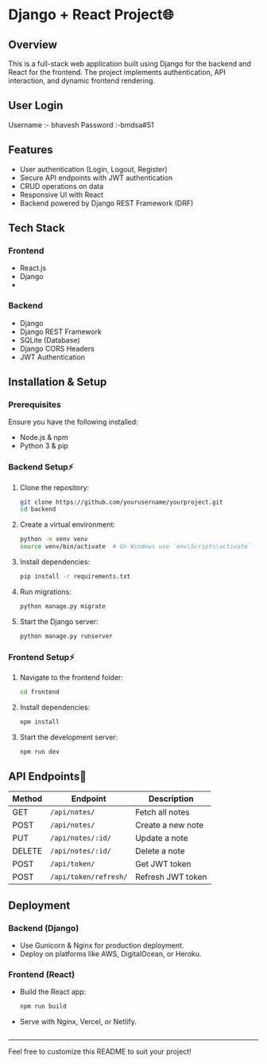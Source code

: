 # Django + React Project🌐

## Overview
This is a full-stack web application built using Django for the backend and React for the frontend. The project implements authentication, API interaction, and dynamic frontend rendering.

## User Login 
Username :- bhavesh
Password :-bmdsa#51

## Features
- User authentication (Login, Logout, Register)
- Secure API endpoints with JWT authentication
- CRUD operations on data
- Responsive UI with React
- Backend powered by Django REST Framework (DRF)

## Tech Stack
### Frontend
- React.js
- Django
- 

### Backend
- Django
- Django REST Framework
- SQLite (Database)
- Django CORS Headers
- JWT Authentication

## Installation & Setup
### Prerequisites
Ensure you have the following installed:
- Node.js & npm
- Python 3 & pip

### Backend Setup⚡️
1. Clone the repository:
   ```sh
   git clone https://github.com/yourusername/yourproject.git
   cd backend
   ```
2. Create a virtual environment:
   ```sh
   python -m venv venv
   source venv/bin/activate  # On Windows use `env\Scripts\activate`
   ```
3. Install dependencies:
   ```sh
   pip install -r requirements.txt
   ```
4. Run migrations:
   ```sh
   python manage.py migrate
   ```
6. Start the Django server:
   ```sh
   python manage.py runserver
   ```

### Frontend Setup⚡️
1. Navigate to the frontend folder:
   ```sh
   cd frontend
   ```
2. Install dependencies:
   ```sh
   npm install
   ```
3. Start the development server:
   ```sh
   npm run dev
   ```

## API Endpoints🚀
| Method | Endpoint | Description |
|--------|---------|-------------|
| GET | `/api/notes/` | Fetch all notes |
| POST | `/api/notes/` | Create a new note |
| PUT | `/api/notes/:id/` | Update a note |
| DELETE | `/api/notes/:id/` | Delete a note |
| POST | `/api/token/` | Get JWT token |
| POST | `/api/token/refresh/` | Refresh JWT token |

## Deployment
### Backend (Django)
- Use Gunicorn & Nginx for production deployment.
- Deploy on platforms like AWS, DigitalOcean, or Heroku.

### Frontend (React)
- Build the React app:
  ```sh
  npm run build
  ```
- Serve with Nginx, Vercel, or Netlify.



```

```

---
Feel free to customize this README to suit your project!
